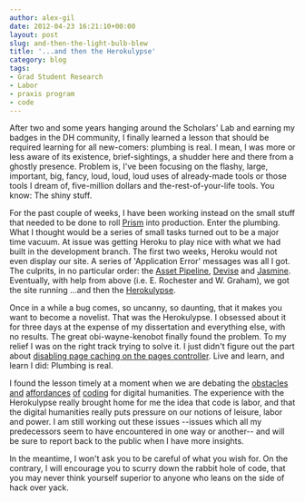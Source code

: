 ```yaml
---
author: alex-gil
date: 2012-04-23 16:21:10+00:00
layout: post
slug: and-then-the-light-bulb-blew
title: '...and then the Herokulypse'
category: blog
tags:
- Grad Student Research
- Labor
- praxis program
- code
---
```


After two and some years hanging around the Scholars' Lab and earning my badges in the DH community, I finally learned a lesson that should be required learning for all new-comers: plumbing is real. I mean, I was more or less aware of its existence, brief-sightings, a shudder here and there from a ghostly presence. Problem is, I've been focusing on the flashy, large, important, big, fancy, loud, loud, loud uses of already-made tools or those tools I dream of, five-million dollars and the-rest-of-your-life tools. You know: The shiny stuff.

For the past couple of weeks, I have been working instead on the small stuff that needed to be done to roll [Prism](http://praxis.scholarslab.org/) into production. Enter the plumbing. What I thought would be a series of small tasks turned out to be a major time vacuum. At issue was getting Heroku to play nice with what we had built in the development branch. The first two weeks, Heroku would not even display our site. A series of 'Application Error' messages was all I got. The culprits, in no particular order: the [Asset Pipeline](http://guides.rubyonrails.org/asset_pipeline.html), [Devise](https://github.com/plataformatec/devise) and [Jasmine](https://github.com/pivotal/jasmine). Eventually, with help from above (i.e. E. Rochester and W. Graham), we got the site running ...and then the [Herokulypse](https://github.com/scholarslab/prism/issues/73). 

Once in a while a bug comes, so uncanny, so daunting, that it makes you want to become a novelist. That was the Herokulypse. I obsessed about it for three days at the expense of my dissertation and everything else, with no results. The great obi-wayne-kenobot finally found the problem. To my relief I was on the right track trying to solve it. I just didn't figure out the part about [disabling page caching on the pages controller](https://github.com/scholarslab/prism/commit/5251c6d4d1e50b0b39c418c1764843c4937812f8). Live and learn, and learn I did: Plumbing is real.

I found the lesson timely at a moment when we are debating the [obstacles](http://miriamposner.com/blog/?p=1141) [and](http://byzantini.st/2012/04/coding-and-collaboration.html) [affordances](http://librarian.newjackalmanac.ca/2012/03/gender-coding-libraries-digital.html) [of](http://philomousos.blogspot.com/2012/03/spot-of-mansplaining.html) [coding](http://nowviskie.org/2012/dont-circle-the-wagons/) for digital humanities. The experience with the Herokulypse really brought home for me the idea that code is labor, and that the digital humanities really puts pressure on our notions of leisure, labor and power. I am still working out these issues --issues which all my predecessors seem to have encountered in one way or another-- and will be sure to report back to the public when I have more insights. 

In the meantime, I won't ask you to be careful of what you wish for. On the contrary, I will encourage you to scurry down the rabbit hole of code, that you may never think yourself superior to anyone who leans on the side of hack over yack.

